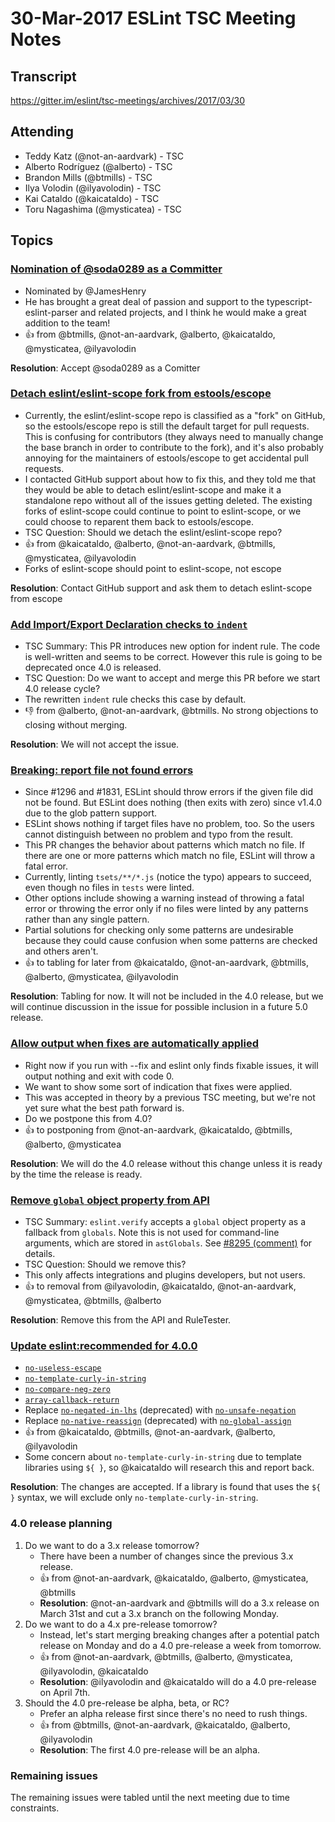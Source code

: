 # 30-Mar-2017 ESLint TSC Meeting Notes

## Transcript

https://gitter.im/eslint/tsc-meetings/archives/2017/03/30

## Attending

* Teddy Katz (@not-an-aardvark) - TSC
* Alberto Rodríguez (@alberto) - TSC
* Brandon Mills (@btmills) - TSC
* Ilya Volodin (@ilyavolodin) - TSC
* Kai Cataldo (@kaicataldo) - TSC
* Toru Nagashima (@mysticatea) - TSC

## Topics

### [Nomination of @soda0289 as a Committer](https://github.com/eslint/tsc-meetings/issues/39#issuecomment-287552974)

* Nominated by @JamesHenry
* He has brought a great deal of passion and support to the typescript-eslint-parser and related projects, and I think he would make a great addition to the team!
* :+1: from @btmills, @not-an-aardvark, @alberto, @kaicataldo, @mysticatea, @ilyavolodin

**Resolution**: Accept @soda0289 as a Comitter

### [Detach eslint/eslint-scope fork from estools/escope](https://github.com/eslint/tsc-meetings/issues/39#issuecomment-287568975)

* Currently, the eslint/eslint-scope repo is classified as a "fork" on GitHub, so the estools/escope repo is still the default target for pull requests. This is confusing for contributors (they always need to manually change the base branch in order to contribute to the fork), and it's also probably annoying for the maintainers of estools/escope to get accidental pull requests.
* I contacted GitHub support about how to fix this, and they told me that they would be able to detach eslint/eslint-scope and make it a standalone repo without all of the issues getting deleted. The existing forks of eslint-scope could continue to point to eslint-scope, or we could choose to reparent them back to estools/escope.
* TSC Question: Should we detach the eslint/eslint-scope repo?
* :+1: from @kaicataldo, @alberto, @not-an-aardvark, @btmills, @mysticatea, @ilyavolodin
* Forks of eslint-scope should point to eslint-scope, not escope

**Resolution**: Contact GitHub support and ask them to detach eslint-scope from escope

### [Add Import/Export Declaration checks to `indent`](https://github.com/eslint/eslint/pull/8343)

* TSC Summary: This PR introduces new option for indent rule. The code is well-written and seems to be correct. However this rule is going to be deprecated once 4.0 is released.
* TSC Question: Do we want to accept and merge this PR before we start 4.0 release cycle?
* The rewritten `indent` rule checks this case by default.
* :-1: from @alberto, @not-an-aardvark, @btmills. No strong objections to closing without merging.

**Resolution**: We will not accept the issue.

### [Breaking: report file not found errors](https://github.com/eslint/eslint/pull/7395)

* Since #1296 and #1831, ESLint should throw errors if the given file did not be found. But ESLint does nothing (then exits with zero) since v1.4.0 due to the glob pattern support.
* ESLint shows nothing if target files have no problem, too. So the users cannot distinguish between no problem and typo from the result.
* This PR changes the behavior about patterns which match no file. If there are one or more patterns which match no file, ESLint will throw a fatal error.
* Currently, linting `tsets/**/*.js` (notice the typo) appears to succeed, even though no files in `tests` were linted.
* Other options include showing a warning instead of throwing a fatal error or throwing the error only if no files were linted by any patterns rather than any single pattern.
* Partial solutions for checking only some patterns are undesirable because they could cause confusion when some patterns are checked and others aren't.
* :+1: to tabling for later from @kaicataldo, @not-an-aardvark, @btmills, @alberto, @mysticatea, @ilyavolodin

**Resolution**: Tabling for now. It will not be included in the 4.0 release, but we will continue discussion in the issue for possible inclusion in a future 5.0 release.

### [Allow output when fixes are automatically applied](https://github.com/eslint/eslint/issues/7404)

* Right now if you run with --fix and eslint only finds fixable issues, it will output nothing and exit with code 0.
* We want to show some sort of indication that fixes were applied.
* This was accepted in theory by a previous TSC meeting, but we're not yet sure what the best path forward is.
* Do we postpone this from 4.0?
* :+1: to postponing from @not-an-aardvark, @kaicataldo, @btmills, @alberto, @mysticatea

**Resolution**: We will do the 4.0 release without this change unless it is ready by the time the release is ready.

### [Remove `global` object property from API](https://github.com/eslint/eslint/pull/8295)

* TSC Summary: `eslint.verify` accepts a `global` object property as a fallback from `globals`. Note this is not used for command-line arguments, which are stored in `astGlobals`. See [#8295 (comment)](https://github.com/eslint/eslint/pull/8295#discussion_r107405716) for details.
* TSC Question: Should we remove this?
* This only affects integrations and plugins developers, but not users.
* :+1: to removal from @ilyavolodin, @kaicataldo, @not-an-aardvark, @mysticatea, @btmills, @alberto

**Resolution**: Remove this from the API and RuleTester.

### [Update eslint:recommended for 4.0.0](https://github.com/eslint/eslint/issues/8236)

* [`no-useless-escape`](http://eslint.org/docs/rules/no-useless-escape)
* [`no-template-curly-in-string`](http://eslint.org/docs/rules/no-template-curly-in-string)
* [`no-compare-neg-zero`](http://eslint.org/docs/rules/no-compare-neg-zero)
* [`array-callback-return`](http://eslint.org/docs/rules/array-callback-return)
* Replace [`no-negated-in-lhs`](http://eslint.org/docs/rules/no-negated-in-lhs) (deprecated) with [`no-unsafe-negation`](http://eslint.org/docs/rules/no-unsafe-negation)
* Replace [`no-native-reassign`](http://eslint.org/docs/rules/no-native-reassign) (deprecated) with [`no-global-assign`](http://eslint.org/docs/rules/no-global-assign)
* :+1: from @kaicataldo, @btmills, @not-an-aardvark, @alberto, @ilyavolodin
* Some concern about `no-template-curly-in-string` due to template libraries using `${ }`, so @kaicataldo will research this and report back.

**Resolution**: The changes are accepted. If a library is found that uses the `${ }` syntax, we will exclude only `no-template-curly-in-string`.

### 4.0 release planning

1. Do we want to do a 3.x release tomorrow?
    * There have been a number of changes since the previous 3.x release.
    * :+1: from @not-an-aardvark, @kaicataldo, @alberto, @mysticatea, @btmills
	* **Resolution**: @not-an-aardvark and @btmills will do a 3.x release on March 31st and cut a 3.x branch on the following Monday.
1. Do we want to do a 4.x pre-release tomorrow?
    * Instead, let's start merging breaking changes after a potential patch release on Monday and do a 4.0 pre-release a week from tomorrow.
	* :+1: from @not-an-aardvark, @btmills, @alberto, @mysticatea, @ilyavolodin, @kaicataldo
	* **Resolution**: @ilyavolodin and @kaicataldo will do a 4.0 pre-release on April 7th.
1. Should the 4.0 pre-release be alpha, beta, or RC?
	* Prefer an alpha release first since there's no need to rush things.
	* :+1: from @btmills, @not-an-aardvark, @kaicataldo, @alberto, @ilyavolodin
	* **Resolution**: The first 4.0 pre-release will be an alpha.

### Remaining issues

The remaining issues were tabled until the next meeting due to time constraints.
